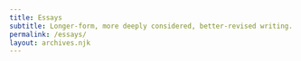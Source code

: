 ```yaml
---
title: Essays
subtitle: Longer-form, more deeply considered, better-revised writing.
permalink: /essays/
layout: archives.njk
---
```

